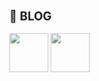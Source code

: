



<!--
**ki225/ki225** is a ✨ _special_ ✨ repository because its `README.md` (this file) appears on your GitHub profile.

Here are some ideas to get you started:

- 🔭 I’m currently working on ...
- 🌱 I’m currently learning ...
- 👯 I’m looking to collaborate on ...
- 🤔 I’m looking for help with ...
- 💬 Ask me about ...
- 📫 How to reach me: ...
- 😄 Pronouns: ...
- ⚡ Fun fact: ...
-->

## 📄 BLOG

[<img src="[https://img.shields.io/badge/Medium-12100E?style=for-the-badge&logo=medium&logoColor=white](https://github.com/user-attachments/assets/429f1e12-f2ac-406b-9bb0-798a513af75c" width="70" height="70">](https://medium.com/@271yeye)
 [<img src="https://github.com/user-attachments/assets/e84e3944-cce2-47ca-aa90-b2db7e3cdfcf"   width="70" height="70" >](https://hackmd.io/@okii77)
